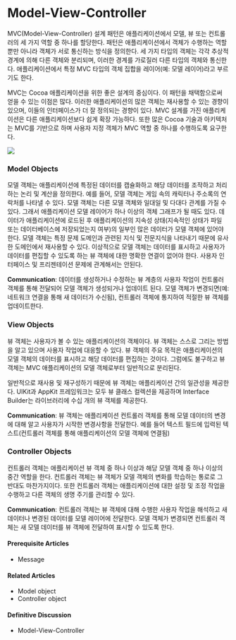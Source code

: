 # Model-View-Controller

MVC\(Model-View-Controller\) 설계 패턴은 애플리케이션에서 모델, 뷰 또는 컨트롤러의 세 가지 역할 중 하나를 할당한다. 패턴은 애플리케이션에서 객체가 수행하는 역할뿐만 아니라 객체가 서로 통신하는 방식을 정의한다. 세 가지 타입의 객체는 각각 추상적 경계에 의해 다른 객체와 분리되며, 이러한 경계를 가로질러 다른 타입의 객체와 통신한다. 애플리케이션에서 특정 MVC 타입의 객체 집합을 레이어\(예: 모델 레이어\)라고 부르기도 한다.

MVC는 Cocoa 애플리케이션을 위한 좋은 설계의 중심이다. 이 패턴을 채택함으로써 얻을 수 있는 이점은 많다. 이러한 애플리케이션의 많은 객체는 재사용할 수 있는 경향이 있으며, 이들의 인터페이스가 더 잘 정의되는 경향이 있다. MVC 설계를 가진 애플리케이션은 다른 애플리케이션보다 쉽게 확장 가능하다. 또한 많은 Cocoa 기술과 아키텍처는 MVC를 기반으로 하며 사용자 지정 객체가 MVC 역할 중 하나를 수행하도록 요구한다.

![](file:///Users/BLU/TIL/iOS/Cocoa-Core-Competencies/Images/model_view_controller_2x.png?lastModify=1572841081)

### Model Objects

모델 객체는 애플리케이션에 특정된 데이터를 캡슐화하고 해당 데이터를 조작하고 처리하는 논리 및 계산을 정의한다. 예를 들어, 모델 객체는 게임 속의 캐릭터나 주소록의 연락처를 나타낼 수 있다. 모델 객체는 다른 모델 객체와 일대일 및 다대다 관계를 가질 수 있다. 그래서 애플리케이션 모델 레이어가 하나 이상의 객체 그래프가 될 때도 있다. 데이터가 애플리케이션에 로드된 후 애플리케이션의 지속성 상태\(지속적인 상태가 파일 또는 데이터베이스에 저장되었는지 여부\)의 일부인 많은 데이터가 모델 객체에 있어야 한다. 모델 객체는 특정 문제 도메인과 관련된 지식 및 전문지식을 나타내기 때문에 유사한 도메인에서 재사용할 수 있다. 이상적으로 모델 객체는 데이터를 표시하고 사용자가 데이터를 편집할 수 있도록 하는 뷰 객체에 대한 명확한 연결이 없어야 한다. 사용자 인터페이스 및 프리젠테이션 문제에 관계해서는 안된다.

**Communication**: 데이터를 생성하거나 수정하는 뷰 계층의 사용자 작업이 컨트롤러 객체를 통해 전달되어 모델 객체가 생성되거나 업데이트 된다. 모델 객체가 변경되면\(예: 네트워크 연결을 통해 새 데이터가 수신됨\), 컨트롤러 객체에 통지하여 적절한 뷰 객체를 업데이트한다.

### View Objects

뷰 객체는 사용자가 볼 수 있는 애플리케이션의 객체이다. 뷰 객체는 스스로 그리는 방법을 알고 있으며 사용자 작업에 대응할 수 있다. 뷰 객체의 주요 목적은 애플리케이션의 모델 객체의 데이터를 표시하고 해당 데이터를 편집하는 것이다. 그럼에도 불구하고 뷰 객체는 MVC 애플리케이션의 모델 객체로부터 일반적으로 분리된다.

일반적으로 재사용 및 재구성하기 때문에 뷰 객체는 애플리케이션 간의 일관성을 제공한다. UIKit과 AppKit 프레임워크는 모두 뷰 클래스 컬렉션을 제공하며 Interface Builder는 라이브러리에 수십 개의 뷰 객체를 제공한다.

**Communication**: 뷰 객체는 애플리케이션 컨트롤러 객체를 통해 모델 데이터의 변경에 대해 알고 사용자가 시작한 변경사항을 전달한다. 예를 들어 텍스트 필드에 입력된 텍스트\(컨트롤러 객체를 통해 애플리케이션의 모델 객체에 연결됨\)

### Controller Objects

컨트롤러 객체는 애플리케이션 뷰 객체 중 하나 이상과 해당 모델 객체 중 하나 이상의 중간 역할을 한다. 컨트롤러 객체는 뷰 객체가 모델 객체의 변화를 학습하는 통로로 그 반대도 마찬가지이다. 또한 컨트롤러 객체는 애플리케이션에 대한 설정 및 조정 작업을 수행하고 다른 객체의 생명 주기를 관리할 수 있다.

**Communication**: 컨트롤러 객체는 뷰 객체에 대해 수행한 사용자 작업을 해석하고 새 데이터나 변경된 데이터를 모델 레이어에 전달한다. 모델 객체가 변경되면 컨트롤러 객체는 새 모델 데이터를 뷰 객체에 전달하여 표시할 수 있도록 한다.

#### Prerequisite Articles

* Message

#### Related Articles

* Model object
* Controller object

#### Definitive Discussion

* Model-View-Controller

